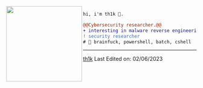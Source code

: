 <img align="left" height="200" src="https://media.giphy.com/media/ao9DUiTKH60XS/giphy.gif"/>

```diff
hi, i'm th1k 🔮.

@@Cybersecurity researcher.@@
+ interesting in malware reverse engineering.
! security researcher
# 📖 brainfuck, powershell, batch, cshell
```
------
[th1k](https://github.com/th1k)
Last Edited on: 02/06/2023

<!--https://github.com/durgeshsamariya/awesome-github-profile-readme-templates/blob/master/jewdev.md-->
